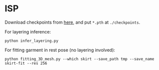 # ISP

Download checkpoints from [here](https://drive.google.com/file/d/1Zhr93ejWGobqDnJjE-P95ssNTDYSFNXS/view?usp=sharing), and put `*.pth` at `./checkpoints`.

For layering inference:
```
python infer_layering.py
```

For fitting garment in rest pose (no layering involved):
```
python fitting_3D_mesh.py --which skirt --save_path tmp --save_name skirt-fit --res 256
```
